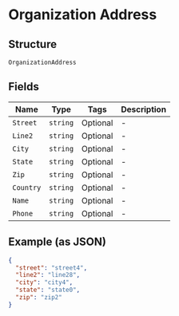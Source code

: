 
# Organization Address

## Structure

`OrganizationAddress`

## Fields

| Name | Type | Tags | Description |
|  --- | --- | --- | --- |
| `Street` | `string` | Optional | - |
| `Line2` | `string` | Optional | - |
| `City` | `string` | Optional | - |
| `State` | `string` | Optional | - |
| `Zip` | `string` | Optional | - |
| `Country` | `string` | Optional | - |
| `Name` | `string` | Optional | - |
| `Phone` | `string` | Optional | - |

## Example (as JSON)

```json
{
  "street": "street4",
  "line2": "line28",
  "city": "city4",
  "state": "state0",
  "zip": "zip2"
}
```

